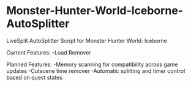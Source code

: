 # Monster-Hunter-World-Iceborne-AutoSplitter
LiveSplit AutoSplitter Script for Monster Hunter World: Iceborne

Current Features:
-Load Remover

Planned Features:
-Memory scanning for compatibility across game updates
-Cutscene time remover
-Automatic splitting and timer control based on quest states
